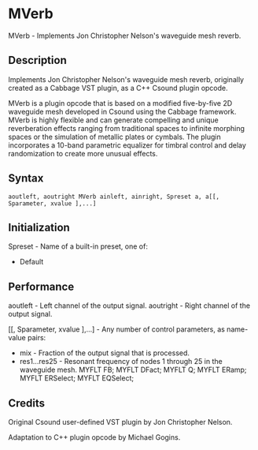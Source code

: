 # MVerb

MVerb - Implements Jon Christopher Nelson's waveguide mesh reverb.
 
## Description

Implements Jon Christopher Nelson's waveguide mesh reverb, originally created 
as a Cabbage VST plugin, as a C++ Csound plugin opcode.

MVerb is a plugin opcode that is based on a modified five-by-five 2D waveguide 
mesh developed in Csound using the Cabbage framework. MVerb is highly flexible 
and can generate compelling and unique reverberation effects ranging from 
traditional spaces to infinite morphing spaces or the simulation of metallic 
plates or cymbals. The plugin incorporates a 10-band parametric equalizer for 
timbral control and delay randomization to create more unusual effects.

## Syntax
```
aoutleft, aoutright MVerb ainleft, ainright, Spreset a, a[[, Sparameter, xvalue ],...]
```
## Initialization

Spreset - Name of a built-in preset, one of:

- Default

 

 
## Performance

aoutleft - Left channel of the output signal.
aoutright - Right channel of the output signal.

[[, Sparameter, xvalue ],...] - Any number of control parameters, as name-value pairs:

- mix - Fraction of the output signal that is processed.
- res1...res25 - Resonant frequency of nodes 1 through 25 in the waveguide mesh.
    MYFLT FB;
    MYFLT DFact;
    MYFLT Q;
    MYFLT ERamp;
    MYFLT ERSelect;
    MYFLT EQSelect;


## Credits

Original Csound user-defined VST plugin by Jon Christopher Nelson.

Adaptation to C++ plugin opcode by Michael Gogins.

